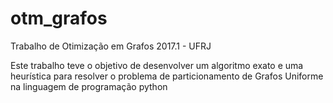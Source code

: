 # otm_grafos
Trabalho de Otimização em Grafos 2017.1 - UFRJ

Este trabalho teve o objetivo de desenvolver um algoritmo exato e uma heurística para resolver o problema de particionamento de Grafos Uniforme na linguagem de programação python
